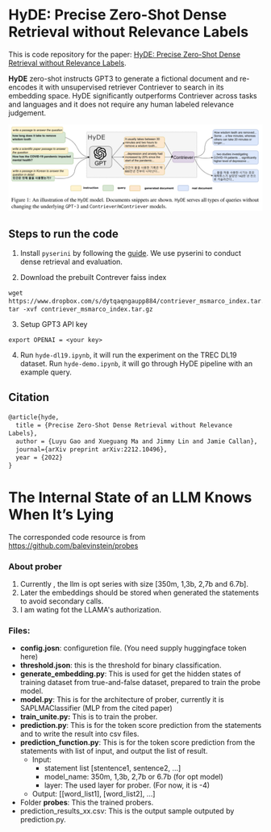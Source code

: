 # HyDE: Precise Zero-Shot Dense Retrieval without Relevance Labels

This is code repository for the paper: [HyDE: Precise Zero-Shot Dense Retrieval without Relevance Labels](https://arxiv.org/abs/2212.10496).

**HyDE** zero-shot instructs GPT3 to generate a fictional document and re-encodes it with unsupervised retriever Contriever to search in its embedding space.
HyDE significantly outperforms Contriever across tasks and languages and it does not require any human labeled relevance judgement.

![approach](approach.png)

## Steps to run the code

1. Install `pyserini` by following the [guide](https://github.com/castorini/pyserini#-installation). We use pyserini to conduct dense retrieval and evaluation.


2. Download the prebuilt Contrever faiss index
```
wget  https://www.dropbox.com/s/dytqaqngaupp884/contriever_msmarco_index.tar.gz
tar -xvf contriever_msmarco_index.tar.gz
```

3. Setup GPT3 API key

```
export OPENAI = <your key>
```

4. Run `hyde-dl19.ipynb`, it will run the experiment on the TREC DL19 dataset. Run `hyde-demo.ipynb`, it will go through HyDE pipeline with an example query.


## Citation

```
@article{hyde,
  title = {Precise Zero-Shot Dense Retrieval without Relevance Labels},
  author = {Luyu Gao and Xueguang Ma and Jimmy Lin and Jamie Callan},
  journal={arXiv preprint arXiv:2212.10496},
  year = {2022}
}
```

# The Internal State of an LLM Knows When It’s Lying
The corresponded code resource is from https://github.com/balevinstein/probes

### About prober

1. Currently , the llm is opt series with size [350m, 1,3b, 2,7b and 6.7b].
2. Later the embeddings should be stored when generated the statements to avoid secondary calls.
3. I am wating fot the LLAMA's authorization.


### Files:

- **config.josn**: configuretion file. (You need supply huggingface token here)
- **threshold.json**: this is the threshold for binary classification.
- **generate_embedding.py**: This is used for get the hidden states of training dataset from true-and-false dataset, prepared to train the probe model.
- **model.py**: This is for the architecture of prober, currently it is SAPLMAClassifier (MLP from the cited paper)
- **train_unite.py:** This is to train the prober.
- **prediction.py**: This is for the token score prediction from the statements and to write the result into csv files.
- **prediction_function.py**: This is for the token score prediction from the statements with list of input, and output the list of result.
	- Input: 
		- statement list [stentence1, sentence2, …]
		- model_name: 350m, 1,3b, 2,7b or 6.7b (for opt model)
		- layer: The used layer for prober. (For now, it is -4)
	- Output:  [[word_list1], [word_list2], ...]
- Folder **probes**: This the trained probers.
- prediction_results_xx.csv: This is the output sample outputed by prediction.py.

